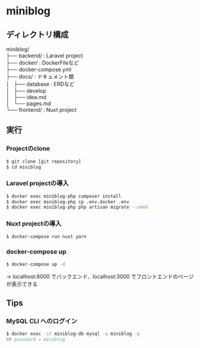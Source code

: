 # miniblog

## ディレクトリ構成
miniblog/  
├── backend/ : Laravel project  
├── docker/ : DockerFileなど  
├── docker-compose.yml  
├── docs/ : ドキュメント類  
│   ├── database : ERDなど  
│   ├── develop  
│   ├── idea.md  
│   └── pages.md  
└── frontend/ : Nuxt project  

## 実行
### Projectのclone
```bash
$ git clone [git repository]
$ cd miniblog
```

### Laravel projectの導入
```bash
$ docker exec miniblog-php composer install
$ docker exec miniblog-php cp .env.docker .env
$ docker exec miniblog-php php artisan migrate --seed
```

### Nuxt projectの導入
```bash
$ docker-compose run nuxt yarn
```

### docker-compose up
```bash
$ docker-compose up -d
```
-> localhost:8000 でバックエンド、localhost:3000 でフロントエンドのページが表示できる

## Tips
### MySQL CLI へのログイン
```bash
$ docker exec -it miniblog-db mysql -u miniblog -p
## password = miniblog
```

